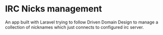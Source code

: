 # IRC Nicks management
An app built with Laravel trying to follow Driven Domain Design to manage a collection of nicknames 
which just connects to configured irc server.
